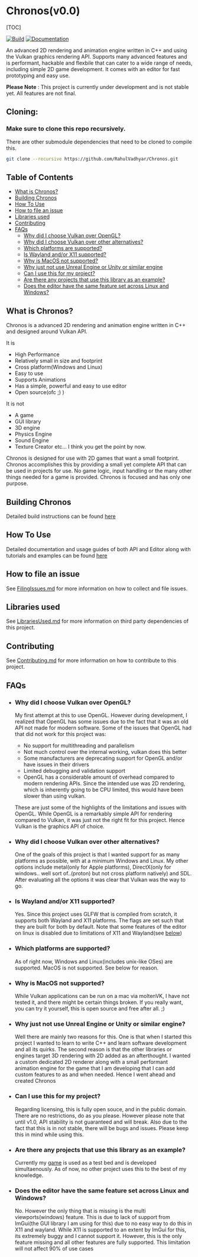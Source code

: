 # Chronos(v0.0)
[TOC]

[![Build](https://github.com/RahulVadhyar/Chronos/actions/workflows/buildAndTest.yml/badge.svg?branch=master)](https://github.com/RahulVadhyar/Chronos/actions/workflows/buildAndTest.yml)
[![Documentation](https://github.com/RahulVadhyar/Chronos/actions/workflows/pages/pages-build-deployment/badge.svg)](https://github.com/RahulVadhyar/Chronos/actions/workflows/pages/pages-build-deployment)

An advanced 2D rendering and animation engine written in C++ and using the Vulkan graphics rendering API.
Supports many advanced features and is performant, hackable and flexbile that can cater to a wide range of needs,
including simple 2D game development. It comes with an editor for fast prototyping and easy use.

**Please Note** : This project is currently under development and is not stable yet. All features are not final.

## Cloning:
### Make sure to clone this repo recursively. ###

There are other submodule dependencies that need to be cloned to compile this.
```bash
git clone --recursive https://github.com/RahulVadhyar/Chronos.git
```

## Table of Contents
+ [What is Chronos?](#what-is-chronos)
+ [Building Chronos](#building-chronos)
+ [How To Use](#how-to-use)
+ [How to file an issue](#how-to-file-an-issue)
+ [Libraries used](#libraries-used)
+ [Contributing](#contributing)
+ [FAQs](#faqs)
  + [Why did I choose Vulkan over OpenGL?](#why-did-i-choose-vulkan-over-opengl)
  + [Why did I choose Vulkan over other alternatives?](#why-did-i-choose-vulkan-over-other-alternatives)
  + [Which platforms are supported?](#which-platforms-are-supported)
  + [Is Wayland and/or X11 supported?](#is-wayland-and/or-x11-supported)
  + [Why is MacOS not supported?](#why-is-macos-not-supported)
  + [Why just not use Unreal Engine or Unity or similar engine](#why-not-just-use-unreal-engine-or-unity-or-similar-engine)
  + [Can I use this for my project?](#can-i-use-this-for-my-project)
  + [Are there any projects that use this library as an example?](#are-there-any-projects-that-use-this-library-as-an-example)
  + [Does the editor have the same feature set across Linux and Windows?](#does-the-editor-have-the-same-feature-set-across-linux-and-windows)

## What is Chronos? ##

Chronos is a advanced 2D rendering and animation engine written in C++ and designed around Vulkan API.

It is

  + High Performance
  + Relatively small in size and footprint
  + Cross platform(Windows and Linux)
  + Easy to use
  + Supports Animations
  + Has a simple, powerful and easy to use editor
  + Open source(ofc ;) )
  
It is not
  + A game
  + GUI library
  + 3D engine
  + Physics Engine
  + Sound Engine
  + Texture Creator etc... I think you get the point by now. 

Chronos is designed for use with 2D games that want a small footprint.
Chronos accomplishes this by providing a small yet complete API that can be used in projects for use.
No game logic, input handling or the many other things needed for a game is provided. Chronos is focused and has only one purpose.

## Building Chronos ##

Detailed build instructions can be found [here](docs/build.md)

## How To Use ##
  Detailed documentation and usage guides of both API and Editor along with tutorials and examples can be found [here](https://rahulvadhyar.github.io/Chronos/)

## How to file an issue ##
See [FilingIssues.md](docs/FilingIssues.md) for more information on how to collect and file issues.

## Libraries used ##
See [LibrariesUsed.md](docs/LibrariesUsed.md) for more information on third party dependencies of this project.

## Contributing ##
See [Contributing.md](docs/Contributing.md) for more information on how to contribute to this project.

## FAQs ##
* ### Why did I choose Vulkan over OpenGL? ###
  My first attempt at this to use OpenGL. However during development, I realized that
  OpenGL has some issues due to the fact that it was an old API not made for modern software.
  Some of the issues that OpenGL had that did not work for this project was:
  * No support for multithreading and parallelism
  * Not much control over the internal working, vulkan does this better
  * Some manufacturers are deprecating support for OpenGL and/or have issues in their drivers
  * Limited debugging and validation support
  * OpenGL has a considerable amount of overhead compared to modern rendering APIs. Since
    the intended use was 2D rendering, which is inherently going to be CPU limited, this would have
    been slower than using vulkan.

  These are just some of the highlights of the limitations and issues with OpenGL. While OpenGL is a remarkably simple
  API for rendering compared to Vulkan, it was just not the right fit for this project. Hence Vulkan is the graphics API of choice.
  
* ### Why did I choose Vulkan over other alternatives? ###
  One of the goals of this project is that I wanted support for as many platforms as possible, with at a minimum Windows and Linux.
  My other options include metal(only for Apple platforms), DirectX(only for windows.. well sort of..(proton) but not cross platform natively)
  and SDL. After evaluating all the options it was clear that Vulkan was the way to go.

* ### Is Wayland and/or X11 supported? ###
  Yes. Since this project uses GLFW that is compiled from scratch, it supports both Wayland and X11 platforms. The flags are set such that they are built for both by default. Note that some features of the editor on linux is disabled due to limitations of X11 and Wayland(see [below](#does-the-editor-have-the-same-feature-set-across-linux-and-windows))

* ### Which platforms are supported? ###
  As of right now, Windows and Linux(includes unix-like OSes) are supported. MacOS is not supported. See below for reason.

* ### Why is MacOS not supported? ###
  While Vulkan applications can be run on a mac via moltenVK, I have not tested it, and there might be certain things broken. If you really want, you can try it yourself, this is open source and free after all. ;)
  
* ### Why just not use Unreal Engine or Unity or similar engine? ###
  Well there are mainly two reasons for this. One is that when I started this project I wanted to learn to write C++ and learn software development
  and all its quirks. The second reason is that the other libraries or engines target 3D rendering with 2D added as an afterthought. I wanted a custom dedicated
  2D renderer along with a small performant animation engine for the game that I am developing that I can add custom features to as and when needed. Hence I went ahead and created Chronos

* ### Can I use this for my project? ###
  Regarding licensing, this is fully open souce, and in the public domain. There are no restrictions, do as you please. However please note that until v1.0, API stability is
  not guaranteed and will break. Also due to the fact that this is in not stable, there will be bugs and issues. Please keep this in mind while using this.

* ### Are there any projects that use this library as an example? ###
  Currently my [game](https://github.com/RahulVadhyar/StreetChase.git) is used as a test bed and is developed simultaenously. As of now, no other project uses this to the best of my knowledge.

* ### Does the editor have the same feature set across Linux and Windows? ###
  No. However the only thing that is missing is the multi viewports(windows) feature. This is due to lack of support from ImGui(the GUI library I am using for this) due to no easy way to do this in X11 and wayland. While X11 is supported to an extent by ImGui for this, its extremely buggy and I cannot support it. However, this is the only feature missing and all other features are fully supported. This limitation will not affect 90% of use cases
